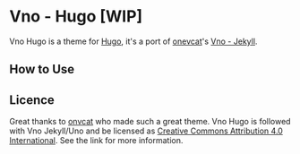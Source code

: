 # Vno - Hugo [WIP]
Vno Hugo is a theme for [Hugo](https://gohugo.io/), it's a port of [onevcat](https://github.com/onevcat)'s [Vno - Jekyll](https://github.com/onevcat/vno-jekyll).

## How to Use

## Licence
Great thanks to [onvcat](https://github.com/onevcat) who made such a great theme. Vno Hugo is followed with Vno Jekyll/Uno and be licensed as [Creative Commons Attribution 4.0 International](http://creativecommons.org/licenses/by/4.0/). See the link for more information.

